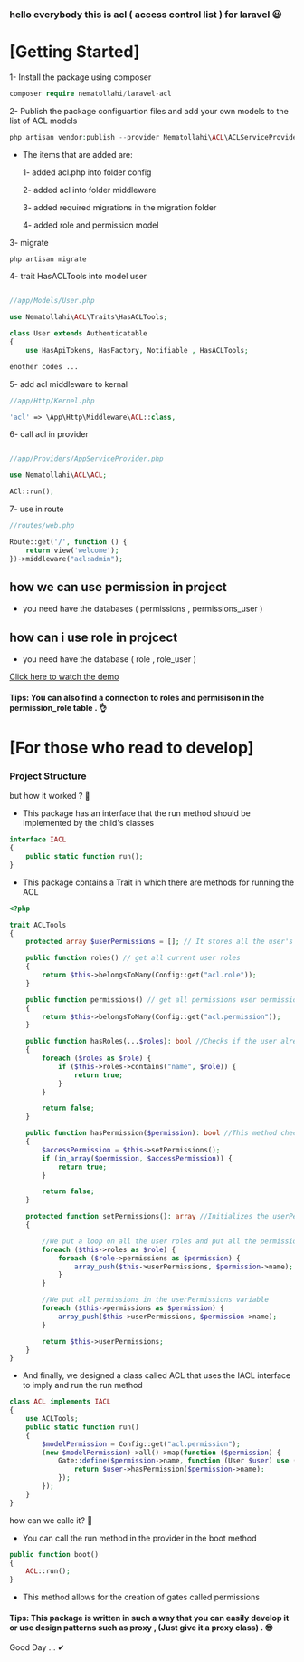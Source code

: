 ### hello everybody this is acl ( access control list ) for laravel 😃

# [Getting Started]

1- Install the package using composer

```php
composer require nematollahi/laravel-acl
```
2- Publish the package configuartion files and add your own models to the list of ACL models

```php
php artisan vendor:publish --provider Nematollahi\ACL\ACLServiceProvider
```

- The items that are added are:

  1- added acl.php into folder config
  
  2- added acl into folder middleware
  
  3- added required migrations in the migration folder
  
  4- added role and permission model



3- migrate
```php
php artisan migrate
```

4- trait HasACLTools into model user
```php

//app/Models/User.php

use Nematollahi\ACL\Traits\HasACLTools;

class User extends Authenticatable
{
    use HasApiTokens, HasFactory, Notifiable , HasACLTools;

enother codes ...

```

5- add acl middleware to kernal
```php
//app/Http/Kernel.php

'acl' => \App\Http\Middleware\ACL::class,
```

6- call acl in provider

```php

//app/Providers/AppServiceProvider.php

use Nematollahi\ACL\ACL;

ACl::run();
```

7- use in route

```php
//routes/web.php

Route::get('/', function () {
    return view('welcome');
})->middleware("acl:admin");
```

## how we can use permission in project

 - you need have the databases ( permissions , permissions_user )



## how can i use role in projcect

  - you need have the database ( role , role_user )

[Click here to watch the demo](https://vimeo.com/966555179?share=copy)




#### Tips: You can also find a connection to roles and permisison in the permission_role table . 👌
  
# [For those who read to develop]
### Project Structure

but how it worked ? 🤔

- This package has an interface that the run method should be implemented by the child's classes

```php
interface IACL
{
    public static function run();
}
```

- This package contains a Trait in which there are methods for running the ACL

```php
<?php

trait ACLTools
{
    protected array $userPermissions = []; // It stores all the user's permissions in itself (role + permission )

    public function roles() // get all current user roles
    {
        return $this->belongsToMany(Config::get("acl.role"));
    }

    public function permissions() // get all permissions user permissions
    {
        return $this->belongsToMany(Config::get("acl.permission"));
    }

    public function hasRoles(...$roles): bool //Checks if the user already has these roles
    {
        foreach ($roles as $role) {
            if ($this->roles->contains("name", $role)) {
                return true;
            }
        }

        return false;
    }

    public function hasPermission($permission): bool //This method checks whether the user currently has the permissions
    {
        $accessPermission = $this->setPermissions();
        if (in_array($permission, $accessPermission)) {
            return true;
        }

        return false;
    }

    protected function setPermissions(): array //Initializes the userPermissions variable
    {

        //We put a loop on all the user roles and put all the permissions that exist in it into the userPermissions variable
        foreach ($this->roles as $role) {
            foreach ($role->permissions as $permission) {
                array_push($this->userPermissions, $permission->name);
            }
        }

        //We put all permissions in the userPermissions variable
        foreach ($this->permissions as $permission) {
            array_push($this->userPermissions, $permission->name);
        }

        return $this->userPermissions;
    }
}
```

- And finally, we designed a class called ACL that uses the IACL interface to imply and run the run method

```php
class ACL implements IACL
{
    use ACLTools;
    public static function run()
    {
        $modelPermission = Config::get("acl.permission");
        (new $modelPermission)->all()->map(function ($permission) {
            Gate::define($permission->name, function (User $user) use ($permission) {
                return $user->hasPermission($permission->name);
            });
        });
    }
}
```

how can we calle it? 🤔

- You can call the run method in the provider in the boot method

```php
public function boot()
{
    ACL::run();
}
```

- This method allows for the creation of gates called permissions

#### Tips: This package is written in such a way that you can easily develop it or use design patterns such as proxy , (Just give it a proxy class) . 😎


Good Day ... ✔
